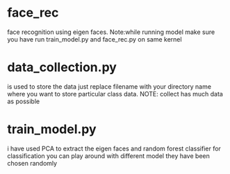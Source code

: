 # face_rec
face recognition using eigen faces.
Note:while running model make sure you have run train_model.py and face_rec.py on same kernel
# data_collection.py
 is used to store the data just replace filename with your directory name where you want to store particular class data.
 NOTE: collect has  much data as possible
 # train_model.py
  i have used PCA to extract the eigen faces and random forest classifier for classification you can play around with different model they have been chosen randomly
  
  

